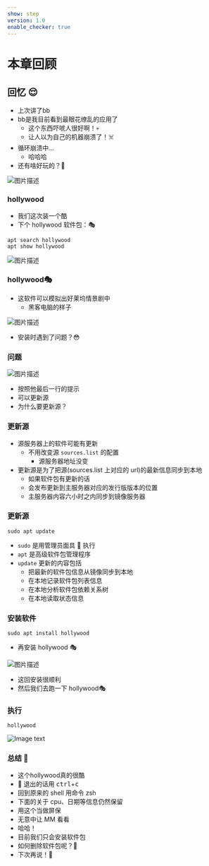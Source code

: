 ```yaml
---
show: step
version: 1.0
enable_checker: true
---
```


# 本章回顾

## 回忆 😌

- 上次讲了bb
- bb是我目前看到最眼花缭乱的应用了
	- 这个东西吓唬人很好啊！💀
	- 让人以为自己的机器崩溃了！☠️ 
- 循环崩溃中...
	- 哈哈哈
- 还有啥好玩的？👻 

![图片描述](https://doc.shiyanlou.com/courses/uid1190679-20220902-1662083399309/wm)

### hollywood

- 我们这次装一个酷
- 下个 hollywood 软件包：🎭 

```shell
apt search hollywood
apt show hollywood
```

![图片描述](https://doc.shiyanlou.com/courses/uid1190679-20220902-1662083451186/wm)

### hollywood🎭

- 这软件可以模拟出好莱坞情景剧中
	- 黑客电脑的样子

![图片描述](https://doc.shiyanlou.com/courses/uid1190679-20220902-1662083585233/wm)

- 安装时遇到了问题？😳

### 问题

![图片描述](https://doc.shiyanlou.com/courses/uid1190679-20220902-1662083795353/wm)

- 按照他最后一行的提示
- 可以更新源
- 为什么要更新源？

### 更新源

- 源服务器上的软件可能有更新
	- 不用改变源 `sources.list` 的配置
		- 源服务器地址没变
- 更新源是为了把源(sources.list 上对应的 url)的最新信息同步到本地
	- 如果软件包有更新的话
	- 会发布更新到主服务器对应的发行版版本的位置
	- 主服务器内容六小时之内同步到镜像服务器

### 更新源

```shell
sudo apt update
```

- `sudo` 是用管理员面具 👺 执行
- `apt` 是高级软件包管理程序
- `update` 更新的内容包括
  - 把最新的软件包信息从镜像同步到本地
  - 在本地记录软件包列表信息
  - 在本地分析软件包依赖关系树
  - 在本地读取状态信息

### 安装软件


```
sudo apt install hollywood 
```

- 再安装 hollywood 🎭

![图片描述](https://doc.shiyanlou.com/courses/uid1190679-20220902-1662083874213/wm)

- 这回安装很顺利
- 然后我们去跑一下 hollywood🎭

### 执行

```shell
hollywood
```

![Image text](https://labfile.oss.aliyuncs.com/courses/2712/hollywood.png)

### 总结 🤨

- 这个hollywood真的很酷
- 👻 退出的话用 <kbd>ctrl</kbd>+<kbd>c</kbd>
- 回到原来的 shell 用命令 zsh
- 下面的关于 cpu、日期等信息仍然保留
- 用这个当做屏保
- 无意中让 MM 看看
- 哈哈！
- 目前我们只会安装软件包
- 如何删除软件包呢？🤔 
- 下次再说！👋
